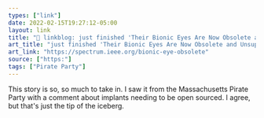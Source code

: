 ```yaml
---
types: ["link"]
date: 2022-02-15T19:27:12-05:00
layout: link
title: "🔗 linkblog: just finished 'Their Bionic Eyes Are Now Obsolete and Unsupported - IEEE Spectrum'"
art_title: "just finished 'Their Bionic Eyes Are Now Obsolete and Unsupported - IEEE Spectrum"
art_link: "https://spectrum.ieee.org/bionic-eye-obsolete"
source: ["https:"]
tags: ["Pirate Party"]
---
```

This story is so, so much to take in. I saw it from the Massachusetts Pirate Party with a comment about implants needing to be open sourced. I agree, but that's just the tip of the iceberg.
